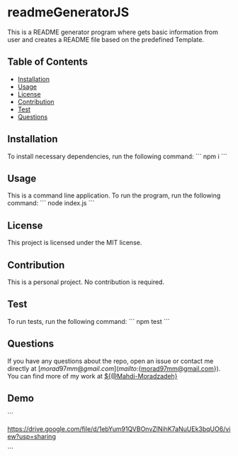 # readmeGeneratorJS
This is a README generator program where gets basic information from user and creates a README file based on the predefined Template.
## Table of Contents
* [Installation](#installation)
* [Usage](#usage)
* [License](#license)
* [Contribution](#contribution)
* [Test](#test)
* [Questions](#questions)
## Installation
To install necessary dependencies, run the following command:
\`\`\`
npm i
\`\`\`
## Usage
This is a command line application. To run the program, run the following command:
\`\`\`
node index.js
\`\`\`
## License
This project is licensed under the MIT license.
## Contribution
This is a personal project. No contribution is required.
## Test
To run tests, run the following command:
\`\`\`
npm test
\`\`\`
## Questions
If you have any questions about the repo, open an issue or contact me directly at [${morad97mm@gmail.com}](mailto:${morad97mm@gmail.com}). You can find more of my work at [${@Mahdi-Moradzadeh}](https://github.com/Mahdi-Moradzadeh)

## Demo
\`\`\`

https://drive.google.com/file/d/1ebYum91QVBOnvZlNihK7aNuUEk3bqUO6/view?usp=sharing

\`\`\`


